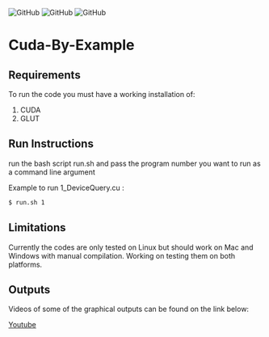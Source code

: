 ![GitHub](https://img.shields.io/github/license/deep-stuff-08/Cuda-By-Example?style=plastic) ![GitHub](https://img.shields.io/badge/platforms-linux-success?style=plastic) ![GitHub](https://img.shields.io/badge/dependency-CUDA|GLUT-orange?style=plastic)

# Cuda-By-Example

## Requirements
To run the code you must have a working installation of:

1. CUDA
1. GLUT

## Run Instructions

run the bash script run.sh and pass the program number you want to run as a command line argument

Example to run 1_DeviceQuery.cu :

```bash
$ run.sh 1
```

## Limitations

Currently the codes are only tested on Linux but should work on Mac and Windows with manual compilation. Working on testing them on both platforms.

## Outputs
Videos of some of the graphical outputs can be found on the link below:

[Youtube](https://youtube.com/playlist?list=PLN1wJm489qPKfOnd-vkOz5yYW9RSGzXgn)